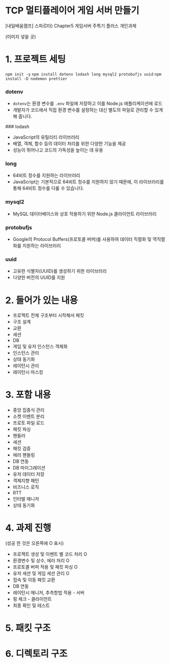 # TCP 멀티플레이어 게임 서버 만들기

[내일배움캠프] 스파르타) Chapter5 게임서버 주특기 플러스 개인과제

(이미지 넣을 곳)

# 1. 프로젝트 세팅

`npm init -y`
`npm install dotenv lodash long mysql2 protobufjs uuid`
`npm install -D nodemon prettier`

### dotenv

- `dotenv`는 환경 변수를 `.env` 파일에 저장하고 이를 Node.js 애플리케이션에 로드
- 개발자가 코드에서 직접 환경 변수를 설정하는 대신 별도의 파일로 관리할 수 있게 해 줍니다.

### lodash

- JavaScript의 유틸리티 라이브러리
- 배열, 객체, 함수 등의 데이터 처리를 위한 다양한 기능을 제공
- 성능이 뛰어나고 코드의 가독성을 높이는 데 유용

### long

- 64비트 정수를 지원하는 라이브러리
- JavaScript는 기본적으로 64비트 정수를 지원하지 않기 때문에, 이 라이브러리를 통해 64비트 정수를 다룰 수 있습니다.

### mysql2

- MySQL 데이터베이스와 상호 작용하기 위한 Node.js 클라이언트 라이브러리

### protobufjs

- Google의 Protocol Buffers(프로토콜 버퍼)를 사용하여 데이터 직렬화 및 역직렬화를 지원하는 라이브러리

### uuid

- 고유한 식별자(UUID)를 생성하기 위한 라이브러리
- 다양한 버전의 UUID를 지원

# 2. 들어가 있는 내용

- 프로젝트 전체 구조부터 시작해서 패킷
- 구조 설계
- 교환
- 세션
- DB
- 게임 및 유저 인스턴스 객체화
- 인스턴스 관리
- 상태 동기화
- 레이턴시 관리
- 레이턴시 마스킹

# 3. 포함 내용

- 중앙 집중식 관리
- 소켓 이벤트 분리
- 프로토 파일 로드
- 패킷 파싱
- 핸들러
- 세션
- 패킷 검증
- 에러 핸들링
- DB 연동
- DB 마이그레이션
- 유저 데이터 저장
- 객체지향 패턴
- 비즈니스 로직
- RTT
- 인터벌 매니저
- 상태 동기화

# 4. 과제 진행

(성공 한 것은 오른쪽에 O 표시)

- 프로젝트 생성 및 이벤트 별 코드 처리 O
- 환경변수 및 상수, 에러 처리 O
- 프로토콜 버퍼 적용 및 패킷 파싱 O
- 유저 세션 및 게임 세션 관리 O
- 접속 및 이동 패킷 교환
- DB 연동
- 레이턴시 매니저, 추측항법 적용 - 서버
- 핑 체크 - 클라이언트
- 최종 확인 및 테스트

# 5. 패킷 구조

# 6. 디렉토리 구조
